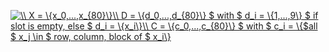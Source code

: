 <a href="https://www.codecogs.com/eqnedit.php?latex=\\&space;X&space;=&space;\{x_0,...,x_{80}\}\\&space;D&space;=&space;\{d_0,...,d_{80}\}&space;$&space;with&space;$&space;d_i&space;=&space;\{1,...,9\}&space;$&space;if&space;slot&space;is&space;empty,&space;else&space;$&space;d_i&space;=&space;\{x_i\}\\&space;C&space;=&space;\{c_0,...,c_{80}\}&space;$&space;with&space;$&space;c_i&space;=&space;\{$all&space;$&space;x_j&space;\in&space;$&space;row,&space;column,&space;block&space;of&space;$&space;x_i\}" target="_blank"><img src="https://latex.codecogs.com/gif.latex?\\&space;X&space;=&space;\{x_0,...,x_{80}\}\\&space;D&space;=&space;\{d_0,...,d_{80}\}&space;$&space;with&space;$&space;d_i&space;=&space;\{1,...,9\}&space;$&space;if&space;slot&space;is&space;empty,&space;else&space;$&space;d_i&space;=&space;\{x_i\}\\&space;C&space;=&space;\{c_0,...,c_{80}\}&space;$&space;with&space;$&space;c_i&space;=&space;\{$all&space;$&space;x_j&space;\in&space;$&space;row,&space;column,&space;block&space;of&space;$&space;x_i\}" title="\\ X = \{x_0,...,x_{80}\}\\ D = \{d_0,...,d_{80}\} $ with $ d_i = \{1,...,9\} $ if slot is empty, else $ d_i = \{x_i\}\\ C = \{c_0,...,c_{80}\} $ with $ c_i = \{$all $ x_j \in $ row, column, block of $ x_i\}" /></a>
